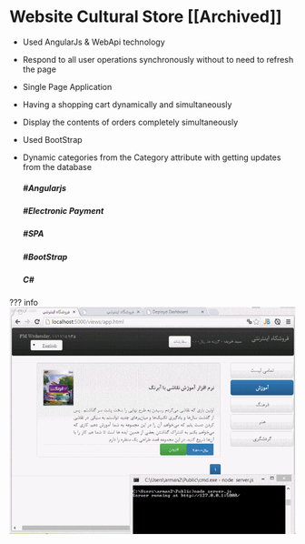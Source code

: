 # Website Cultural Store [[Archived]]
 
* Used AngularJs & WebApi technology
* Respond to all user operations synchronously without to need to refresh the page
* Single Page Application
* Having a shopping cart dynamically and simultaneously
* Display the contents of orders completely simultaneously
* Used BootStrap
* Dynamic categories from the Category attribute with getting updates from the database
  
  ##### #Angularjs

  ##### #Electronic Payment

  ##### #SPA

  ##### #BootStrap
  
  ##### C#

??? info
      ![Sales Photo](../../assets/attachments/angular1.gif)